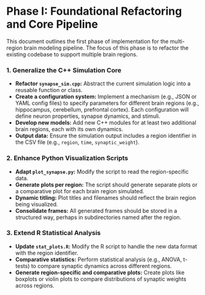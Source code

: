 # Phase I: Foundational Refactoring and Core Pipeline

This document outlines the first phase of implementation for the multi-region brain modeling pipeline. The focus of this phase is to refactor the existing codebase to support multiple brain regions.

### 1. Generalize the C++ Simulation Core

-   **Refactor `synapse_sim.cpp`:** Abstract the current simulation logic into a reusable function or class.
-   **Create a configuration system:** Implement a mechanism (e.g., JSON or YAML config files) to specify parameters for different brain regions (e.g., hippocampus, cerebellum, prefrontal cortex). Each configuration will define neuron properties, synapse dynamics, and stimuli.
-   **Develop new models:** Add new C++ modules for at least two additional brain regions, each with its own dynamics.
-   **Output data:** Ensure the simulation output includes a region identifier in the CSV file (e.g., `region`, `time`, `synaptic_weight`).

### 2. Enhance Python Visualization Scripts

-   **Adapt `plot_synapse.py`:** Modify the script to read the region-specific data.
-   **Generate plots per region:** The script should generate separate plots or a comparative plot for each brain region simulated.
-   **Dynamic titling:** Plot titles and filenames should reflect the brain region being visualized.
-   **Consolidate frames:** All generated frames should be stored in a structured way, perhaps in subdirectories named after the region.

### 3. Extend R Statistical Analysis

-   **Update `stat_plots.R`:** Modify the R script to handle the new data format with the region identifier.
-   **Comparative statistics:** Perform statistical analysis (e.g., ANOVA, t-tests) to compare synaptic dynamics across different regions.
-   **Generate region-specific and comparative plots:** Create plots like boxplots or violin plots to compare distributions of synaptic weights across regions.
